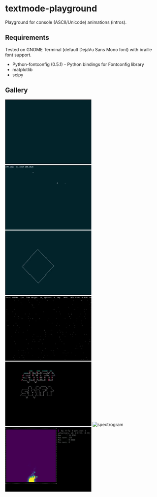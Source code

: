 # textmode-playground
Playground for console (ASCII/Unicode) animations (intros).

## Requirements
Tested on GNOME Terminal (default DejaVu Sans Mono font) with braille font support.
- Python-fontconfig (0.5.1)  - Python bindings for Fontconfig library
- matplotlib
- scipy

## Gallery

<img src="./lightning/lightning.gif" alt="lightning" width="280" height="210"/> <img src="./orbit/orbit.gif" alt="orbit" width="280" height="210"/> <img src="./rect/rect.gif" alt="rect" width="280" height="210"/>
<img src="./boids/boids.gif" alt="boids" width="280" height="210"/> <img src="./shift/shift.gif" alt="shift" width="280" height="210"/> <img src="./spectrogram/spectrogram.gif" alt="spectrogram" width="280" height="210"/>
<img src="./fluid/fluid.gif" alt="fluid" width="280" height="210"/>

